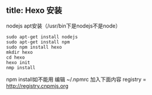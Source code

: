 title: Hexo 安装
---
nodejs apt安装（/usr/bin下是nodejs不是node）
```
sudo apt-get install nodejs
sudo apt-get install npm
sudo npm install hexo
mkdir hexo
cd hexo 
hexo init
nmp install
```
npm install如不能用
编辑 ~/.npmrc 加入下面内容
registry = http://registry.cnpmjs.org